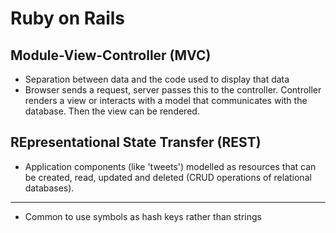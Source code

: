 # Ruby on Rails

## Module-View-Controller (MVC)

- Separation between data and the code used to display that data
- Browser sends a request, server passes this to the controller. Controller
renders a view or interacts with a model that communicates with the database.
Then the view can be rendered.

## REpresentational State Transfer (REST)

- Application components (like 'tweets') modelled as resources that can be
created, read, updated and deleted (CRUD operations of relational databases).

---

- Common to use symbols as hash keys rather than strings
